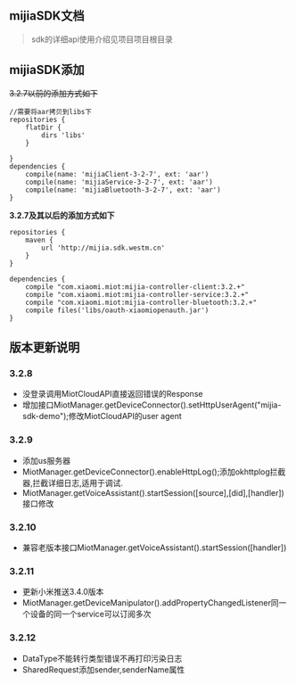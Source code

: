 ﻿## mijiaSDK文档
> sdk的详细api使用介绍见项目项目根目录

## mijiaSDK添加

~~3.2.7以前的添加方式如下~~
```
//需要将aar拷贝到libs下
repositories {
    flatDir {
        dirs 'libs'
    }

}
dependencies {
    compile(name: 'mijiaClient-3-2-7', ext: 'aar')
    compile(name: 'mijiaService-3-2-7', ext: 'aar')
    compile(name: 'mijiaBluetooth-3-2-7', ext: 'aar')
}
```
**3.2.7及其以后的添加方式如下**
```
repositories {
    maven {
        url 'http://mijia.sdk.westm.cn'
    }
}

dependencies {
    compile "com.xiaomi.miot:mijia-controller-client:3.2.+"
    compile "com.xiaomi.miot:mijia-controller-service:3.2.+"
    compile "com.xiaomi.miot:mijia-controller-bluetooth:3.2.+"
    compile files('libs/oauth-xiaomiopenauth.jar')
}
```

## 版本更新说明

### 3.2.8

- 没登录调用MiotCloudAPI直接返回错误的Response
- 增加接口MiotManager.getDeviceConnector().setHttpUserAgent("mijia-sdk-demo");修改MiotCloudAPI的user agent

### 3.2.9
- 添加us服务器
- MiotManager.getDeviceConnector().enableHttpLog();添加okhttplog拦截器,拦截详细日志,适用于调试.
- MiotManager.getVoiceAssistant().startSession([source],[did],[handler])接口修改

### 3.2.10
- 兼容老版本接口MiotManager.getVoiceAssistant().startSession([handler])

### 3.2.11
- 更新小米推送3.4.0版本
- MiotManager.getDeviceManipulator().addPropertyChangedListener同一个设备的同一个service可以订阅多次

### 3.2.12
- DataType不能转行类型错误不再打印污染日志
- SharedRequest添加sender,senderName属性